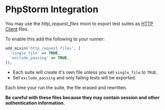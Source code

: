 # PhpStorm Integration

You may use the _http_request_files_ mixin to export test suites as [HTTP Client](https://www.jetbrains.com/help/phpstorm/http-client-in-product-code-editor.html) files.

To enable this add the following to your runner:

```php
add_mixin('http_request_files', [
  'single_file' => TRUE,
  'exclude_passing' => TRUE,
]);
```

* Each suite will create it's own file unless you set `single_file` to `TRUE`.
* Set `exclude_passing` and only failing tests will be exported.

Each time your run the suite, the file erased and rewritten.

**Be careful with these files because they may contain session and other authentication information.**
